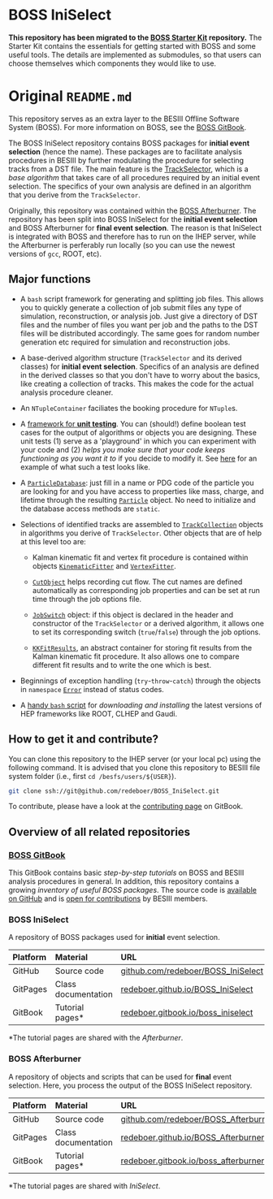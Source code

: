 # BOSS IniSelect

**This repository has been migrated to the [BOSS Starter Kit](https://github.com/redeboer/BOSS_StarterKit) repository.** The Starter Kit contains the essentials for getting started with BOSS and some useful tools. The details are implemented as submodules, so that users can choose themselves which components they would like to use.

# Original `README.md`

This repository serves as an extra layer to the BESIII Offline Software System (BOSS). For more information on BOSS, see the [BOSS GitBook](https://besiii.gitbook.io/boss).

The BOSS IniSelect repository contains BOSS packages for **initial event selection** (hence the name). These packages are to facilitate analysis procedures in BESIII by further modulating the procedure for selecting tracks from a DST file. The main feature is the [TrackSelector](https://redeboer.github.io/BOSS_IniSelect/classTrackSelector.html), which is a *base algorithm* that takes care of all procedures required by an initial event selection. The specifics of your own analysis are defined in an algorithm that you derive from the `TrackSelector`.

Originally, this repository was contained within the [BOSS Afterburner](https://github.com/redeboer/BOSS_Afterburner). The repository has been split into BOSS IniSelect for the **initial event selection** and BOSS Afterburner for **final event selection**. The reason is that IniSelect is integrated with BOSS and therefore has to run on the IHEP server, while the Afterburner is perferably run locally (so you can use the newest versions of `gcc`, ROOT, etc).


## Major functions

* A `bash` script framework for generating and splitting job files. This allows you to quickly generate a collection of job submit files any type of simulation, reconstruction, or analysis job. Just give a directory of DST files and the number of files you want per job and the paths to the DST files will be distributed accordingly. The same goes for random number generation etc required for simulation and reconstruction jobs.

* A base-derived algorithm structure (`TrackSelector` and its derived classes) for **initial event selection**. Specifics of an analysis are defined in the derived classes so that you don't have to worry about the basics, like creating a collection of tracks. This makes the code for the actual analysis procedure cleaner.

* An `NTupleContainer` faciliates the booking procedure for `NTuple`s.

* A [framework for **unit testing**](https://github.com/redeboer/BOSS_IniSelect/tree/master/workarea/Analysis/IniSelect/IniSelect-00-00-00/UnitTests). You can (should!) define boolean test cases for the output of algorithms or objects you are designing. These unit tests (1) serve as a 'playground' in which you can experiment with your code and (2) *helps you make sure that your code keeps functioning as you want it to* if you decide to modify it. See [here](https://github.com/redeboer/BOSS_IniSelect/blob/master/workarea/Analysis/IniSelect/IniSelect-00-00-00/src/UnitTests/Test_ParticleDatabase.cxx) for an example of what such a test looks like.

* A [`ParticleDatabase`](https://redeboer.github.io/BOSS_IniSelect/classParticleDatabase.html): just fill in a name or PDG code of the particle you are looking for and you have access to properties like mass, charge, and lifetime through the resulting [`Particle`](https://redeboer.github.io/BOSS_IniSelect/classParticle.html) object. No need to initialize and the database access methods are `static`.

* Selections of identified tracks are assembled to [`TrackCollection`](`https://redeboer.github.io/BOSS_IniSelect/classTrackCollection.html`) objects in algorithms you derive of `TrackSelector`. Other objects that are of help at this level too are:

    * Kalman kinematic fit and vertex fit procedure is contained within objects [`KinematicFitter`](https://redeboer.github.io/BOSS_IniSelect/classKinematicFitter.html) and [`VertexFitter`](https://redeboer.github.io/BOSS_IniSelect/classVertexFitter.html).

    * [`CutObject`](https://redeboer.github.io/BOSS_IniSelect/classCutObject.html) helps recording cut flow. The cut names are defined automatically as corresponding job properties and can be set at run time through the job options file.

    * [`JobSwitch`](https://redeboer.github.io/BOSS_IniSelect/classJobSwitch.html) object: if this object is declared in the header and constructor of the `TrackSelector` or a derived algorithm, it allows one to set its corresponding switch (`true`/`false`) through the job options.

    * [`KKFitResults`](https://redeboer.github.io/BOSS_IniSelect/classKKFitResult.html), an abstract container for storing fit results from the Kalman kinematic fit procedure. It also allows one to compare different fit results and to write the one which is best.

* Beginnings of exception handling (`try`-`throw`-`catch`) through the objects in `namespace` [`Error`](https://redeboer.github.io/BOSS_IniSelect/namespaceTSGlobals_1_1Error.html) instead of status codes.

* A [handy `bash` script](https://github.com/redeboer/BOSS_IniSelect/blob/master/InstallRepository.sh) for *downloading and installing* the latest versions of HEP frameworks like ROOT, CLHEP and Gaudi.


## How to get it and contribute?

You can clone this repository to the IHEP server (or your local pc) using the following command. It is advised that you clone this repository to BESIII file system folder (i.e., first `cd /besfs/users/${USER}`).

```bash
git clone ssh://git@github.com/redeboer/BOSS_IniSelect.git
```

To contribute, please have a look at the [contributing page](https://besiii.gitbook.io/boss/appendices/contributing) on GitBook.


## Overview of all related repositories

### [BOSS GitBook](https://besiii.gitbook.io/boss)

This GitBook contains basic *step-by-step tutorials* on BOSS and BESIII analysis procedures in general. In addition, this repository contains a growing *inventory of useful BOSS packages*. The source code is [available on GitHub](https://github.com/redeboer/BOSS_Gitbook) and is [open for contributions](https://besiii.gitbook.io/boss/) by BESIII members.

### BOSS IniSelect

A repository of BOSS packages used for **initial** event selection.

| Platform | Material            | URL |
|:---------|:--------------------|:----|
| GitHub   | Source code         | [github.com/redeboer/BOSS_IniSelect](https://github.com/redeboer/BOSS_IniSelect) |
| GitPages | Class documentation | [redeboer.github.io/BOSS_IniSelect](https://redeboer.github.io/BOSS_IniSelect/index.html) |
| GitBook  | Tutorial pages\*    | [redeboer.gitbook.io/boss_iniselect](https://redeboer.gitbook.io/boss_afterburner/) |

\*The tutorial pages are shared with the *Afterburner*.

### BOSS Afterburner

A repository of objects and scripts that can be used for **final** event selection. Here, you process the output of the BOSS IniSelect repository.

| Platform | Material            | URL |
|:---------|:--------------------|:----|
| GitHub   | Source code         | [github.com/redeboer/BOSS_Afterburner](https://github.com/redeboer/BOSS_Afterburner) |
| GitPages | Class documentation | [redeboer.github.io/BOSS_Afterburner](https://redeboer.github.io/BOSS_Afterburner/index.html) |
| GitBook  | Tutorial pages\*    | [redeboer.gitbook.io/boss_afterburner](https://redeboer.gitbook.io/boss_afterburner/) |

\*The tutorial pages are shared with *IniSelect*.
